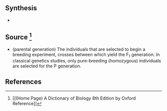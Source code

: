 ## Synthesis
- 
## Source [^1]
- (parental generation) The individuals that are selected to begin a breeding experiment, crosses between which yield the$\mathrm{~F}_{1}$ generation. In classical genetics studies, only pure-breeding (homozygous) individuals are selected for the P generation.
## References

[^1]: [[(Home Page) A Dictionary of Biology 8th Edition by Oxford Reference]]